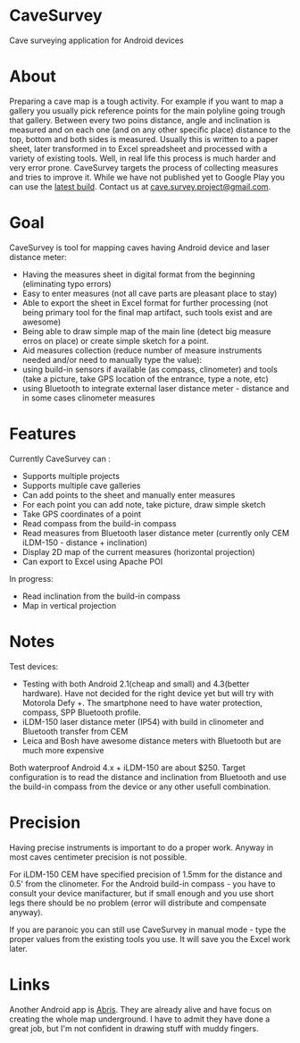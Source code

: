 CaveSurvey
==========

Cave surveying application for Android devices


About
=====

Preparing a cave map is a tough activity. For example if you want to map a gallery you usually pick reference points for the main polyline going trough that gallery. Between every two poins distance, angle and inclination is measured and on each one (and on any other specific place) distance to the top, bottom and both sides is measured. Usually this is written to a paper sheet, later transformed in to Excel spreadsheet and processed with a variety of existing tools.
Well, in real life this process is much harder and very error prone. CaveSurvey targets the process of collecting measures and tries to improve it.
While we have not published yet to Google Play you can use the [latest build]( https://razhodki.ci.cloudbees.com/job/CaveSurvey/lastSuccessfulBuild/artifact/build/apk/CaveSurvey-defaultFlavor-debug-unaligned.apk).
Contact us at cave.survey.project@gmail.com.


Goal
====

CaveSurvey is tool for mapping caves having Android device and laser distance meter:
 - Having the measures sheet in digital format from the beginning (eliminating typo errors)
 - Easy to enter measures (not all cave parts are pleasant place to stay)
 - Able to export the sheet in Excel format for further processing (not being primary tool for the final map artifact, such tools exist and are awesome)
 - Being able to draw simple map of the main line (detect big measure erros on place) or create simple sketch for a point.
 - Aid measures collection (reduce number of measure instruments needed and/or need to manually type the value):
  - using build-in sensors if available (as compass, clinometer) and tools (take a picture, take GPS location of the entrance, type a note, etc)
  - using Bluetooth to integrate external laser distance meter - distance and in some cases clinometer measures

Features
========

 Currently CaveSurvey can :
  - Supports multiple projects
  - Supports multiple cave galleries
  - Can add points to the sheet and manually enter measures
  - For each point you can add note, take picture, draw simple sketch
  - Take GPS coordinates of a point
  - Read compass from the build-in compass
  - Read measures from Bluetooth laser distance meter (currently only CEM iLDM-150 - distance + inclination)
  - Display 2D map of the current measures (horizontal projection)
  - Can export to Excel using Apache POI 

  In progress:
  - Read inclination from the build-in compass
  - Map in vertical projection
  
Notes
=====

  Test devices:
  - Testing with both Android 2.1(cheap and small) and 4.3(better hardware). Have not decided for the right device yet but will try with Motorola Defy +. The smartphone need to have water protection, compass, SPP Bluetooth profile.
  - iLDM-150 laser distance meter (IP54) with build in clinometer and Bluetooth transfer from CEM
  - Leica and Bosh have awesome distance meters with Bluetooth but are much more expensive
  
  Both waterproof Android 4.x + iLDM-150 are about $250.
  Target configuration is to read the distance and inclination from Bluetooth and use the build-in compass from the device or any other usefull combination.


Precision
=========

Having precise instruments is important to do a proper work. Anyway in most caves centimeter precision is not possible.

For iLDM-150 CEM have specified precision of 1.5mm for the distance and 0.5' from the clinometer.
For the Android build-in compass - you have to consult your device manifacturer, but if small enough and you use short legs there should be no problem (error will distribute and compensate anyway).

If you are paranoic you can still use CaveSurvey in manual mode - type the proper values from the existing tools you use. It will save you the Excel work later.


Links
====

Another Android app is [Abris](https://play.google.com/store/apps/details?id=com.shturmsoft.abris&hl=en). They are already alive and have focus on creating the whole map underground. I have to admit they have done a great job, but I'm not confident in drawing stuff with muddy fingers.

